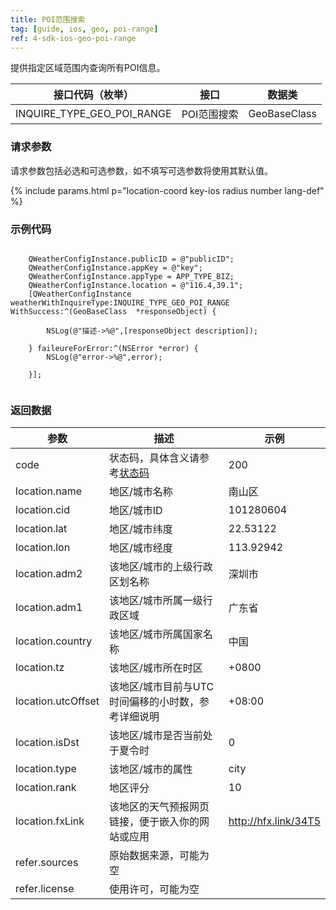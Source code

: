 ```yaml
---
title: POI范围搜索
tag: [guide, ios, geo, poi-range]
ref: 4-sdk-ios-geo-poi-range
---
```


提供指定区域范围内查询所有POI信息。


| 接口代码（枚举）| 接口                   | 数据类       |
| ----------- | -------------------------- | ------------ |
| INQUIRE_TYPE_GEO_POI_RANGE| POI范围搜索  | GeoBaseClass |

### 请求参数

请求参数包括必选和可选参数，如不填写可选参数将使用其默认值。

{% include params.html p="location-coord key-ios radius number lang-def" %}

### 示例代码

```objc 

    QWeatherConfigInstance.publicID = @"publicID";
    QWeatherConfigInstance.appKey = @"key";
    QWeatherConfigInstance.appType = APP_TYPE_BIZ;    
    QWeatherConfigInstance.location = @"116.4,39.1";
    [QWeatherConfigInstance weatherWithInquireType:INQUIRE_TYPE_GEO_POI_RANGE WithSuccess:^(GeoBaseClass  *responseObject) {
        
        NSLog(@"描述->%@",[responseObject description]);
        
    } faileureForError:^(NSError *error) {
        NSLog(@"error->%@",error);
        
    }];
    
```

### 返回数据

| 参数               | 描述                                                    | 示例                 |
| ------------------ | ------------------------------------------------------- | -------------------- |
| code               | 状态码，具体含义请参考[状态码](/docs/resource/status-code/) | 200                  |
| location.name      | 地区/城市名称                                           | 南山区               |
| location.cid       | 地区/城市ID                                             | 101280604            |
| location.lat       | 地区/城市纬度                                           | 22.53122             |
| location.lon       | 地区/城市经度                                           | 113.92942            |
| location.adm2      | 该地区/城市的上级行政区划名称                           | 深圳市               |
| location.adm1      | 该地区/城市所属一级行政区域                             | 广东省               |
| location.country   | 该地区/城市所属国家名称                                 | 中国                 |
| location.tz        | 该地区/城市所在时区                                     | +0800                |
| location.utcOffset | 该地区/城市目前与UTC时间偏移的小时数，参考详细说明      | +08:00               |
| location.isDst     | 该地区/城市是否当前处于夏令时                           | 0                    |
| location.type      | 该地区/城市的属性                                       | city                 |
| location.rank      | 地区评分                                                | 10                   |
| location.fxLink    | 该地区的天气预报网页链接，便于嵌入你的网站或应用        | http://hfx.link/34T5 |
| refer.sources      | 原始数据来源，可能为空                                  |                      |
| refer.license      | 使用许可，可能为空                                      |                      |
